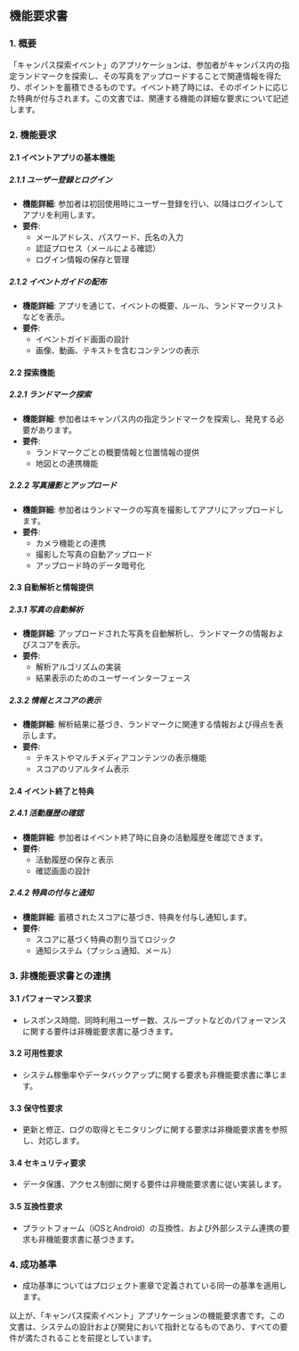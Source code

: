 ## 機能要求書

### 1. 概要
「キャンパス探索イベント」のアプリケーションは、参加者がキャンパス内の指定ランドマークを探索し、その写真をアップロードすることで関連情報を得たり、ポイントを蓄積できるものです。イベント終了時には、そのポイントに応じた特典が付与されます。この文書では、関連する機能の詳細な要求について記述します。

### 2. 機能要求

#### 2.1 イベントアプリの基本機能

##### 2.1.1 ユーザー登録とログイン
- **機能詳細**: 参加者は初回使用時にユーザー登録を行い、以降はログインしてアプリを利用します。
- **要件**: 
  - メールアドレス、パスワード、氏名の入力
  - 認証プロセス（メールによる確認）
  - ログイン情報の保存と管理

##### 2.1.2 イベントガイドの配布
- **機能詳細**: アプリを通じて、イベントの概要、ルール、ランドマークリストなどを表示。
- **要件**: 
  - イベントガイド画面の設計
  - 画像、動画、テキストを含むコンテンツの表示

#### 2.2 探索機能

##### 2.2.1 ランドマーク探索
- **機能詳細**: 参加者はキャンパス内の指定ランドマークを探索し、発見する必要があります。
- **要件**: 
  - ランドマークごとの概要情報と位置情報の提供
  - 地図との連携機能
  
##### 2.2.2 写真撮影とアップロード
- **機能詳細**: 参加者はランドマークの写真を撮影してアプリにアップロードします。
- **要件**: 
  - カメラ機能との連携
  - 撮影した写真の自動アップロード
  - アップロード時のデータ暗号化

#### 2.3 自動解析と情報提供

##### 2.3.1 写真の自動解析
- **機能詳細**: アップロードされた写真を自動解析し、ランドマークの情報およびスコアを表示。
- **要件**: 
  - 解析アルゴリズムの実装
  - 結果表示のためのユーザーインターフェース

##### 2.3.2 情報とスコアの表示
- **機能詳細**: 解析結果に基づき、ランドマークに関連する情報および得点を表示します。
- **要件**: 
  - テキストやマルチメディアコンテンツの表示機能
  - スコアのリアルタイム表示

#### 2.4 イベント終了と特典

##### 2.4.1 活動履歴の確認
- **機能詳細**: 参加者はイベント終了時に自身の活動履歴を確認できます。
- **要件**: 
  - 活動履歴の保存と表示
  - 確認画面の設計

##### 2.4.2 特典の付与と通知
- **機能詳細**: 蓄積されたスコアに基づき、特典を付与し通知します。
- **要件**: 
  - スコアに基づく特典の割り当てロジック
  - 通知システム（プッシュ通知、メール）

### 3. 非機能要求書との連携

#### 3.1 パフォーマンス要求
- レスポンス時間、同時利用ユーザー数、スループットなどのパフォーマンスに関する要件は非機能要求書に基づきます。

#### 3.2 可用性要求
- システム稼働率やデータバックアップに関する要求も非機能要求書に準じます。

#### 3.3 保守性要求
- 更新と修正、ログの取得とモニタリングに関する要求は非機能要求書を参照し、対応します。

#### 3.4 セキュリティ要求
- データ保護、アクセス制御に関する要件は非機能要求書に従い実装します。

#### 3.5 互換性要求
- プラットフォーム（iOSとAndroid）の互換性、および外部システム連携の要求も非機能要求書に基づきます。

### 4. 成功基準
- 成功基準についてはプロジェクト憲章で定義されている同一の基準を適用します。

以上が、「キャンパス探索イベント」アプリケーションの機能要求書です。この文書は、システムの設計および開発において指針となるものであり、すべての要件が満たされることを前提としています。